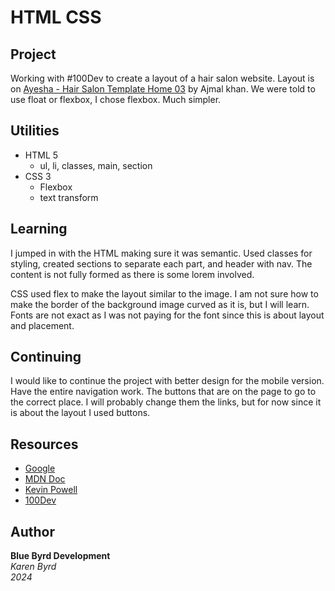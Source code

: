 # HTML CSS

## Project
Working with #100Dev to create a layout of a hair salon website. Layout is on [Ayesha - Hair Salon Template Home 03](https://dribbble.com/shots/6872630-Ayesha-Hair-Salon-Template-Home-03/attachments/6872630-Ayesha-Hair-Salon-Template-Home-03?mode=media) by Ajmal khan. We were told to use float or flexbox, I chose flexbox. Much simpler.

## Utilities
* HTML 5
  * ul, li, classes, main, section
* CSS 3
  * Flexbox
  * text transform

## Learning
I jumped in with the HTML making sure it was semantic. Used classes for styling, created sections to separate each part, and header with nav. The content is not fully formed as there is some lorem involved.

CSS used flex to make the layout similar to the image. I am not sure how to make the border of the background image curved as it is, but I will learn. Fonts are not exact as I was not paying for the font since this is about layout and placement.

## Continuing
I would like to continue the project with better design for the mobile version. Have the entire navigation work. The buttons that are on the page to go to the correct place. I will probably change them the links, but for now since it is about the layout I used buttons.

## Resources
* [Google](https://www.google.com/)
* [MDN Doc](https://developer.mozilla.org/en-US/)
* [Kevin Powell](https://www.kevinpowell.co/)
* [100Dev](https://leonnoel.com/100devs/)

## Author
**Blue Byrd Development**
<br>
*Karen Byrd*
<br>
*2024*
